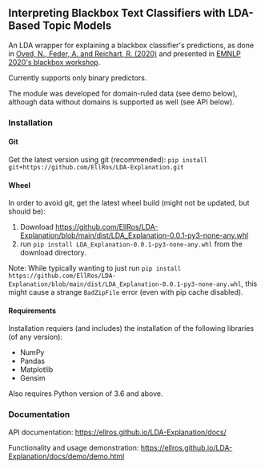 ## Interpreting Blackbox Text Classifiers with LDA-Based Topic Models

An LDA wrapper for explaining a blackbox classifier's predictions, as done in [Oved, N., Feder, A. and Reichart, R. (2020)](https://www.mitpressjournals.org/doi/abs/10.1162/coli_a_00383) and presented in [EMNLP 2020's blackbox workshop](https://blackboxnlp.github.io/).

Currently supports only binary predictors.

The module was developed for domain-ruled data (see demo below), although data without domains is supported as well (see API below).


### Installation
#### Git
Get the latest version using git (recommended):
`pip install git+https://github.com/EllRos/LDA-Explanation.git`

#### Wheel
In order to avoid git, get the latest wheel build (might not be updated, but should be):
1. Download https://github.com/EllRos/LDA-Explanation/blob/main/dist/LDA_Explanation-0.0.1-py3-none-any.whl
2. run `pip install LDA_Explanation-0.0.1-py3-none-any.whl` from the download directory.

Note: While typically wanting to just run `pip install https://github.com/EllRos/LDA-Explanation/blob/main/dist/LDA_Explanation-0.0.1-py3-none-any.whl`,
this might cause a strange `BadZipFile` error (even with pip cache disabled).

#### Requirements
Installation requiers (and includes) the installation of the following libraries (of any version):
* NumPy
* Pandas
* Matplotlib
* Gensim

Also requires Python version of 3.6 and above.

### Documentation
API documentation: https://ellros.github.io/LDA-Explanation/docs/

Functionality and usage demonstration: https://ellros.github.io/LDA-Explanation/docs/demo/demo.html
